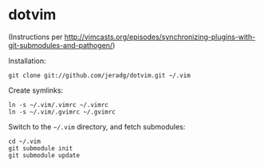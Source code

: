 dotvim
=========

(Instructions per http://vimcasts.org/episodes/synchronizing-plugins-with-git-submodules-and-pathogen/)

Installation:

    git clone git://github.com/jeradg/dotvim.git ~/.vim

Create symlinks:

    ln -s ~/.vim/.vimrc ~/.vimrc
    ln -s ~/.vim/.gvimrc ~/.gvimrc

Switch to the `~/.vim` directory, and fetch submodules:

    cd ~/.vim
    git submodule init
    git submodule update

